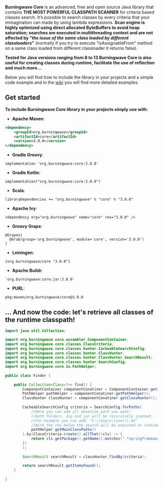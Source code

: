 **Burningwave Core** is an advanced, free and open source Java library that contains **THE MOST POWERFUL CLASSPATH SCANNER** for criteria based classes search.
It’s possible to search classes by every criteria that your immagination can made by using lambda expressions. **Scan engine is highly optimized using direct allocated ByteBuffers to avoid heap saturation; searches are executed in multithreading context and are not affected by “_the issue of the same class loaded by different classloaders_”** (normally if you try to execute "isAssignableFrom" method on a same class loaded from different classloader it returns false).

**Tested for Java versions ranging from 8 to 13 Burningwave Core is also useful for creating classes during runtime, facilitate the use of reflection and much more...**

Below you will find how to include the library in your projects and a simple code example and in the [wiki](https://github.com/burningwave/core/wiki) you will find more detailed examples.

## Get started

**To include Burningwave Core library in your projects simply use with**:

* **Apache Maven**:
```xml
<dependency>
    <groupId>org.burningwave</groupId>
    <artifactId>core</artifactId>
    <version>3.0.0</version>
</dependency>
```

* **Gradle Groovy**:
```
implementation 'org.burningwave:core:3.0.0'
```

* **Gradle Kotlin**:
```
implementation("org.burningwave:core:3.0.0")
```

* **Scala**:
```
libraryDependencies += "org.burningwave" % "core" % "3.0.0"
```

* **Apache Ivy**:
```
<dependency org="org.burningwave" name="core" rev="3.0.0" />
```

* **Groovy Grape**:
```
@Grapes(
  @Grab(group='org.burningwave', module='core', version='3.0.0')
)
```

* **Leiningen**:
```
[org.burningwave/core "3.0.0"]
```

* **Apache Buildr**:
```
'org.burningwave:core:jar:3.0.0'
```

* **PURL**:
```
pkg:maven/org.burningwave/core@3.0.0
```

## ... And now the code: let's retrieve all classes of the runtime classpath!
```java
import java.util.Collection;

import org.burningwave.core.assembler.ComponentContainer;
import org.burningwave.core.classes.ClassCriteria;
import org.burningwave.core.classes.hunter.CacheableSearchConfig;
import org.burningwave.core.classes.hunter.ClassHunter;
import org.burningwave.core.classes.hunter.ClassHunter.SearchResult;
import org.burningwave.core.classes.hunter.SearchConfig;
import org.burningwave.core.io.PathHelper;
	
public class Finder {
	
    public Collection<Class<?>> find() {
        ComponentContainer componentConatiner = ComponentContainer.getInstance();
        PathHelper pathHelper = componentConatiner.getPathHelper();
        ClassHunter classHunter = componentConatiner.getClassHunter();
        
        CacheableSearchConfig criteria = SearchConfig.forPaths(
            //Here you can add all absolute path you want:
            //both folders, zip and jar will be recursively scanned.
            //For example you can add: "C:\\Users\\user\\.m2"
            //With the row below the search will be executed on runtime Classpaths
            pathHelper.getMainClassPaths()
		).by(ClassCriteria.create().allThat((cls) -> {
			return cls.getPackage().getName().matches(".*springframework.*");
		})
		);
        
        SearchResult searchResult = classHunter.findBy(criteria);
        
        return searchResult.getItemsFound();
    }
    
}
```
